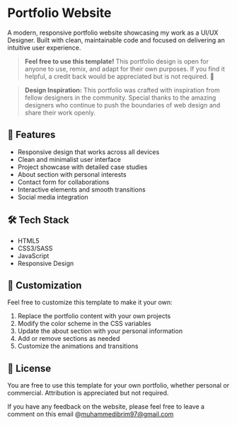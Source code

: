 # Portfolio Website

A modern, responsive portfolio website showcasing my work as a UI/UX Designer. Built with clean, maintainable code and focused on delivering an intuitive user experience.

> **Feel free to use this template!** This portfolio design is open for anyone to use, remix, and adapt for their own purposes. If you find it helpful, a credit back would be appreciated but is not required. 🙌

> **Design Inspiration:** This portfolio was crafted with inspiration from fellow designers in the community. Special thanks to the amazing designers who continue to push the boundaries of web design and share their work openly.

## 🚀 Features

- Responsive design that works across all devices
- Clean and minimalist user interface
- Project showcase with detailed case studies
- About section with personal interests
- Contact form for collaborations
- Interactive elements and smooth transitions
- Social media integration

## 🛠️ Tech Stack

- HTML5
- CSS3/SASS
- JavaScript
- Responsive Design

## 🎨 Customization

Feel free to customize this template to make it your own:
1. Replace the portfolio content with your own projects
2. Modify the color scheme in the CSS variables
3. Update the about section with your personal information
4. Add or remove sections as needed
5. Customize the animations and transitions


## 📄 License

You are free to use this template for your own portfolio, whether personal or commercial. Attribution is appreciated but not required.

If you have any feedback on the website, please feel free to leave a comment on this email @muhammedibrim97@gmail.com
